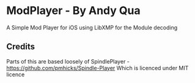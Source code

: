 # ModPlayer - By Andy Qua

A Simple Mod Player for iOS using LibXMP for the Module decoding


## Credits
Parts of this are based loosely of SpindlePlayer  - https://github.com/pmhicks/Spindle-Player
Which is licenced under MIT licence

